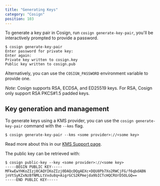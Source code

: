 ```yaml
---
title: "Generating Keys"
category: "Cosign"
position: 103
---
```


To generate a key pair in Cosign, run `cosign generate-key-pair`, you'll be interactively prompted to provide a password. 

```shell
$ cosign generate-key-pair
Enter password for private key:
Enter again:
Private key written to cosign.key
Public key written to cosign.pub
```

Alternatively, you can use the `COSIGN_PASSWORD` environment variable to provide one. 

*Note:* Cosign supports RSA, ECDSA, and ED25519 keys. For RSA, Cosign only support RSA PKCS#1.5 padded keys.

## Key generation and management

To generate keys using a KMS provider, you can use the `cosign generate-key-pair` command with the `--kms` flag.

```shell
$ cosign generate-key-pair --kms <some provider>://<some key>
```

Read more about this in our [KMS Support page](/cosign/kms_support/).

The public key can be retrieved with:

```shell
$ cosign public-key --key <some provider>://<some key>
-----BEGIN PUBLIC KEY-----
MFkwEwYHKoZIzj0CAQYIKoZIzj0DAQcDQgAEXc+DQU8Pb7Xo2RWCjFG/f6qbdABN
jnVtSyKZxNzBfNMLLtVxdu8q+AigrGCS2KPmejda9bICTcHQCRUrD5OLGQ==
-----END PUBLIC KEY-----
```
